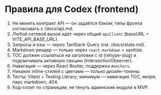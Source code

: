 # Правила для Codex (frontend)

1) Не менять контракт API — он задаётся бэком; типы фронта согласовать с /docs/api.md.
2) Любой сетевой вызов идёт через общий `apiClient` (baseURL = VITE_API_BASE_URL).
3) Запросы и кэш — через TanStack Query (см. /docs/state.md).
4) Markdown рендер — только через `react-markdown` + sanitize.
5) TOC должен ссылаться на заголовки с id (rehype-slug) и подсвечивать активную секцию (IntersectionObserver).
6) Навигация — через React Router, поддержка `#anchors`.
7) Никаких inline-стилей с цветами — только дизайн-токены.
8) Тесты: Vitest + Testing Library; минимум — навигация TOC, якоря, парс markdown, 404.
9) Код-сплит по страницам; не тянуть админские модули в MVP.
